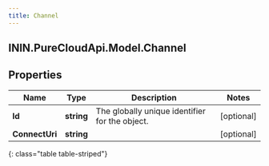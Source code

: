 ```yaml
---
title: Channel
---
```

## ININ.PureCloudApi.Model.Channel

## Properties

|Name | Type | Description | Notes|
|------------ | ------------- | ------------- | -------------|
| **Id** | **string** | The globally unique identifier for the object. | [optional] |
| **ConnectUri** | **string** |  | [optional] |
{: class="table table-striped"}


